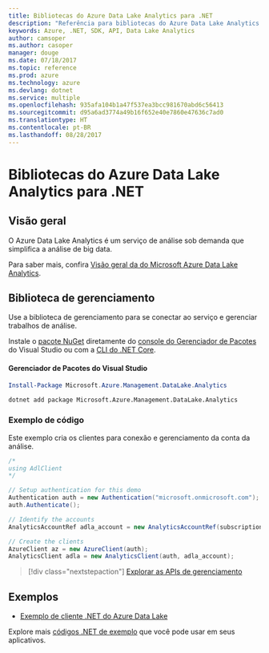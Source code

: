 ```yaml
---
title: Bibliotecas do Azure Data Lake Analytics para .NET
description: "Referência para bibliotecas do Azure Data Lake Analytics para .NET"
keywords: Azure, .NET, SDK, API, Data Lake Analytics
author: camsoper
ms.author: casoper
manager: douge
ms.date: 07/18/2017
ms.topic: reference
ms.prod: azure
ms.technology: azure
ms.devlang: dotnet
ms.service: multiple
ms.openlocfilehash: 935afa104b1a47f537ea3bcc981670abd6c56413
ms.sourcegitcommit: d95a6ad3774a49b16f652e40e7860e47636c7ad0
ms.translationtype: HT
ms.contentlocale: pt-BR
ms.lasthandoff: 08/28/2017
---
```

# <a name="azure-data-lake-analytics-libraries-for-net"></a>Bibliotecas do Azure Data Lake Analytics para .NET

## <a name="overview"></a>Visão geral

O Azure Data Lake Analytics é um serviço de análise sob demanda que simplifica a análise de big data.

Para saber mais, confira [Visão geral da do Microsoft Azure Data Lake Analytics](/azure/data-lake-analytics/data-lake-analytics-overview).

## <a name="management-library"></a>Biblioteca de gerenciamento

Use a biblioteca de gerenciamento para se conectar ao serviço e gerenciar trabalhos de análise.

Instale o [pacote NuGet](https://www.nuget.org/packages/Microsoft.Azure.Management.DataLake.Analytics) diretamente do [console do Gerenciador de Pacotes][PackageManager] do Visual Studio ou com a [CLI do .NET Core][DotNetCLI].

#### <a name="visual-studio-package-manager"></a>Gerenciador de Pacotes do Visual Studio

```powershell
Install-Package Microsoft.Azure.Management.DataLake.Analytics
```

```bash
dotnet add package Microsoft.Azure.Management.DataLake.Analytics
```

### <a name="code-example"></a>Exemplo de código

Este exemplo cria os clientes para conexão e gerenciamento da conta da análise.

```csharp
/*
using AdlClient 
*/

// Setup authentication for this demo
Authentication auth = new Authentication("microsoft.onmicrosoft.com"); // change this to YOUR tenant
auth.Authenticate();

// Identify the accounts
AnalyticsAccountRef adla_account = new AnalyticsAccountRef(subscriptionId, resourceGroup, userName);

// Create the clients
AzureClient az = new AzureClient(auth);
AnalyticsClient adla = new AnalyticsClient(auth, adla_account);
```

> [!div class="nextstepaction"]
> [Explorar as APIs de gerenciamento](/dotnet/api/overview/azure/datalakeanalytics/management)

## <a name="samples"></a>Exemplos
* [Exemplo de cliente .NET do Azure Data Lake](https://azure.microsoft.com/en-us/resources/samples/data-lake-dotnet-client/)

Explore mais [códigos .NET de exemplo](https://azure.microsoft.com/resources/samples/?platform=dotnet) que você pode usar em seus aplicativos.

[PackageManager]: https://docs.microsoft.com/nuget/tools/package-manager-console
[DotNetCLI]: https://docs.microsoft.com/en-us/dotnet/core/tools/dotnet-add-package
